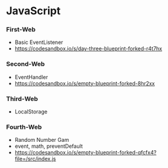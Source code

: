# JavaScript
### First-Web 
- Basic EventListener
- https://codesandbox.io/s/day-three-blueprint-forked-r4t7hx
  
### Second-Web 
- EventHandler
- https://codesandbox.io/s/empty-blueprint-forked-8hr2xx
 
### Third-Web  
- LocalStorage

### Fourth-Web  
- Random Number Gam
- event, math, preventDefault
- https://codesandbox.io/s/empty-blueprint-forked-qfcfx4?file=/src/index.js
